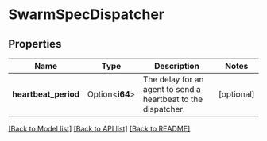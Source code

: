 # SwarmSpecDispatcher

## Properties

Name | Type | Description | Notes
------------ | ------------- | ------------- | -------------
**heartbeat_period** | Option<**i64**> | The delay for an agent to send a heartbeat to the dispatcher.  | [optional]

[[Back to Model list]](../README.md#documentation-for-models) [[Back to API list]](../README.md#documentation-for-api-endpoints) [[Back to README]](../README.md)



